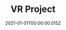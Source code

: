---
title: VR Project
description: "3D character development for VR project for children. Modeling of the characters. Materials and texturing. Rigging for poses. Testing of color and animation in Unreal Engine"
date: "2021-01-01T00:00:00.015Z"
category: professional
preview: "/img/projects/professional/vr-project/prev.jpg"
images: ["professional/vr-project/1.jpg", "professional/vr-project/2.jpg", "professional/vr-project/3.jpg", "professional/vr-project/4.jpg", "professional/vr-project/5.jpg", "professional/vr-project/6.jpg", "professional/vr-project/7.jpg", "professional/vr-project/8.jpg"]
---